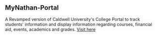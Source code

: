 ## MyNathan-Portal
A Revamped version of Caldwell University's College Portal to track students' information and display information regarding courses, financial aid, events, academics and grades.
<a href = "https://nta45.github.io/MyNathan-Portal/">Visit here</a>
